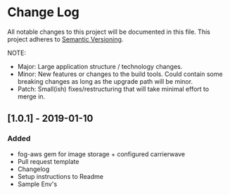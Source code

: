 # Change Log
All notable changes to this project will be documented in this file.
This project adheres to [Semantic Versioning](http://semver.org/).

NOTE:
  - Major: Large application structure / technology changes.
  - Minor: New features or changes to the build tools. Could contain some breaking changes as long as the upgrade path will be minor.
  - Patch: Small(ish) fixes/restructuring that will take minimal effort to merge in.

## [1.0.1] - 2019-01-10

### Added
- fog-aws gem for image storage + configured carrierwave
- Pull request template
- Changelog
- Setup instructions to Readme
- Sample Env's
